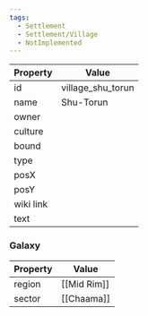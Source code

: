 ```yaml
---
tags:
  - Settlement
  - Settlement/Village
  - NotImplemented
---
```


| Property  | Value             |
| --------- | ----------------- |
| id        | village_shu_torun |
| name      | Shu-Torun         |
| owner     |                   |
| culture   |                   |
| bound     |                   |
| type      |                   |
| posX      |                   |
| posY      |                   |
| wiki link |                   |
| text      |                   |

### Galaxy
| Property | Value       |
| -------- | ----------- |
| region   | [[Mid Rim]] |
| sector   | [[Chaama]]  |
